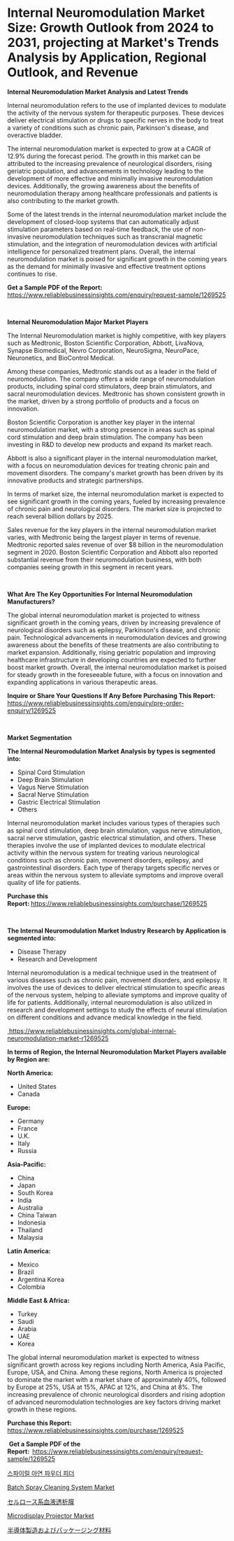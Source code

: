 <p><h1>Internal Neuromodulation Market Size: Growth Outlook from 2024 to 2031, projecting at Market's Trends Analysis by Application, Regional Outlook, and Revenue</h1></p><p><strong>Internal Neuromodulation Market Analysis and Latest Trends</strong></p>
<p><p>Internal neuromodulation refers to the use of implanted devices to modulate the activity of the nervous system for therapeutic purposes. These devices deliver electrical stimulation or drugs to specific nerves in the body to treat a variety of conditions such as chronic pain, Parkinson's disease, and overactive bladder.</p><p>The internal neuromodulation market is expected to grow at a CAGR of 12.9% during the forecast period. The growth in this market can be attributed to the increasing prevalence of neurological disorders, rising geriatric population, and advancements in technology leading to the development of more effective and minimally invasive neuromodulation devices. Additionally, the growing awareness about the benefits of neuromodulation therapy among healthcare professionals and patients is also contributing to the market growth.</p><p>Some of the latest trends in the internal neuromodulation market include the development of closed-loop systems that can automatically adjust stimulation parameters based on real-time feedback, the use of non-invasive neuromodulation techniques such as transcranial magnetic stimulation, and the integration of neuromodulation devices with artificial intelligence for personalized treatment plans. Overall, the internal neuromodulation market is poised for significant growth in the coming years as the demand for minimally invasive and effective treatment options continues to rise.</p></p>
<p><strong>Get a Sample PDF of the Report:&nbsp;</strong> <a href="https://www.reliablebusinessinsights.com/enquiry/request-sample/1269525">https://www.reliablebusinessinsights.com/enquiry/request-sample/1269525</a></p>
<p>&nbsp;</p>
<p><strong>Internal Neuromodulation Major Market Players</strong></p>
<p><p>The Internal Neuromodulation market is highly competitive, with key players such as Medtronic, Boston Scientific Corporation, Abbott, LivaNova, Synapse Biomedical, Nevro Corporation, NeuroSigma, NeuroPace, Neuronetics, and BioControl Medical. </p><p>Among these companies, Medtronic stands out as a leader in the field of neuromodulation. The company offers a wide range of neuromodulation products, including spinal cord stimulators, deep brain stimulators, and sacral neuromodulation devices. Medtronic has shown consistent growth in the market, driven by a strong portfolio of products and a focus on innovation. </p><p>Boston Scientific Corporation is another key player in the internal neuromodulation market, with a strong presence in areas such as spinal cord stimulation and deep brain stimulation. The company has been investing in R&D to develop new products and expand its market reach. </p><p>Abbott is also a significant player in the internal neuromodulation market, with a focus on neuromodulation devices for treating chronic pain and movement disorders. The company's market growth has been driven by its innovative products and strategic partnerships. </p><p>In terms of market size, the internal neuromodulation market is expected to see significant growth in the coming years, fueled by increasing prevalence of chronic pain and neurological disorders. The market size is projected to reach several billion dollars by 2025. </p><p>Sales revenue for the key players in the internal neuromodulation market varies, with Medtronic being the largest player in terms of revenue. Medtronic reported sales revenue of over $8 billion in the neuromodulation segment in 2020. Boston Scientific Corporation and Abbott also reported substantial revenue from their neuromodulation business, with both companies seeing growth in this segment in recent years.</p></p>
<p>&nbsp;</p>
<p><strong>What Are The Key Opportunities For Internal Neuromodulation Manufacturers?</strong></p>
<p><p>The global internal neuromodulation market is projected to witness significant growth in the coming years, driven by increasing prevalence of neurological disorders such as epilepsy, Parkinson's disease, and chronic pain. Technological advancements in neuromodulation devices and growing awareness about the benefits of these treatments are also contributing to market expansion. Additionally, rising geriatric population and improving healthcare infrastructure in developing countries are expected to further boost market growth. Overall, the internal neuromodulation market is poised for steady growth in the foreseeable future, with a focus on innovation and expanding applications in various therapeutic areas.</p></p>
<p><strong>Inquire or Share Your Questions If Any Before Purchasing This Report:</strong> <a href="https://www.reliablebusinessinsights.com/enquiry/pre-order-enquiry/1269525">https://www.reliablebusinessinsights.com/enquiry/pre-order-enquiry/1269525</a></p>
<p>&nbsp;</p>
<p><strong>Market Segmentation</strong></p>
<p><strong>The Internal Neuromodulation Market Analysis by types is segmented into:</strong></p>
<p><ul><li>Spinal Cord Stimulation</li><li>Deep Brain Stimulation</li><li>Vagus Nerve Stimulation</li><li>Sacral Nerve Stimulation</li><li>Gastric Electrical Stimulation</li><li>Others</li></ul></p>
<p><p>Internal neuromodulation market includes various types of therapies such as spinal cord stimulation, deep brain stimulation, vagus nerve stimulation, sacral nerve stimulation, gastric electrical stimulation, and others. These therapies involve the use of implanted devices to modulate electrical activity within the nervous system for treating various neurological conditions such as chronic pain, movement disorders, epilepsy, and gastrointestinal disorders. Each type of therapy targets specific nerves or areas within the nervous system to alleviate symptoms and improve overall quality of life for patients.</p></p>
<p><strong>Purchase this Report:&nbsp;</strong><a href="https://www.reliablebusinessinsights.com/purchase/1269525">https://www.reliablebusinessinsights.com/purchase/1269525</a></p>
<p>&nbsp;</p>
<p><strong>The Internal Neuromodulation Market Industry Research by Application is segmented into:</strong></p>
<p><ul><li>Disease Therapy</li><li>Research and Development</li></ul></p>
<p><p>Internal neuromodulation is a medical technique used in the treatment of various diseases such as chronic pain, movement disorders, and epilepsy. It involves the use of devices to deliver electrical stimulation to specific areas of the nervous system, helping to alleviate symptoms and improve quality of life for patients. Additionally, internal neuromodulation is also utilized in research and development settings to study the effects of neural stimulation on different conditions and advance medical knowledge in the field.</p></p>
<p><a href="https://www.reliablebusinessinsights.com/global-internal-neuromodulation-market-r1269525">&nbsp;https://www.reliablebusinessinsights.com/global-internal-neuromodulation-market-r1269525</a></p>
<p><strong>In terms of Region, the Internal Neuromodulation Market Players available by Region are:</strong></p>
<p>
    <p> <strong> North America: </strong>
        <ul>
            <li>United States</li>
            <li>Canada</li>
        </ul>
        </p> 
    <p> <strong> Europe: </strong>
        <ul>
            <li>Germany</li>
            <li>France</li>
            <li>U.K.</li>
            <li>Italy</li>
            <li>Russia</li>
        </ul>
        </p> 
    <p> <strong> Asia-Pacific: </strong>
        <ul>
            <li>China</li>
            <li>Japan</li>
            <li>South Korea</li>
            <li>India</li>
            <li>Australia</li>
            <li>China Taiwan</li>
            <li>Indonesia</li>
            <li>Thailand</li>
            <li>Malaysia</li>
        </ul>
        </p> 
    <p> <strong> Latin America: </strong>
        <ul>
            <li>Mexico</li>
            <li>Brazil</li>
            <li>Argentina Korea</li>
            <li>Colombia</li>
        </ul>
        </p> 
    <p> <strong> Middle East & Africa: </strong>
        <ul>
            <li>Turkey</li>
            <li>Saudi</li>
            <li>Arabia</li>
            <li>UAE</li>
            <li>Korea</li>
        </ul>
    </p>
    </p>
<p><p>The global internal neuromodulation market is expected to witness significant growth across key regions including North America, Asia Pacific, Europe, USA, and China. Among these regions, North America is projected to dominate the market with a market share of approximately 40%, followed by Europe at 25%, USA at 15%, APAC at 12%, and China at 8%. The increasing prevalence of chronic neurological disorders and rising adoption of advanced neuromodulation technologies are key factors driving market growth in these regions.</p></p>
<p><strong>Purchase this Report: </strong><a href="https://www.reliablebusinessinsights.com/purchase/1269525">https://www.reliablebusinessinsights.com/purchase/1269525</a></p>
<p>&nbsp;<strong>Get a Sample PDF of the Report:&nbsp;&nbsp;</strong><a href="https://www.reliablebusinessinsights.com/enquiry/request-sample/1269525">https://www.reliablebusinessinsights.com/enquiry/request-sample/1269525</a></p>
<p><strong></strong></p>
<p><p><a href="https://github.com/Skyleitney456456/Market-Research-Report-List-2/blob/main/529255991704.md">스파이럴 아연 파우더 피더</a></p><p><a href="https://github.com/arionmp/Market-Research-Report-List-3/blob/main/batch-spray-cleaning-system-market.md">Batch Spray Cleaning System Market</a></p><p><a href="https://github.com/zjkmgcs938405/Market-Research-Report-List-2/blob/main/9074328108077.md">セルロース系血液透析膜</a></p><p><a href="https://github.com/SheilaBruen2023/Market-Research-Report-List-1/blob/main/microdisplay-projector-market.md">Microdisplay Projector Market</a></p><p><a href="https://medium.com/@demarcuskuhlman/%E5%8D%8A%E5%B0%8E%E4%BD%93%E8%A3%BD%E9%80%A0%E3%81%8A%E3%82%88%E3%81%B3%E3%83%91%E3%83%83%E3%82%B1%E3%83%BC%E3%82%B8%E3%83%B3%E3%82%B0%E6%9D%90%E6%96%99%E5%B8%82%E5%A0%B4-%E5%B8%82%E5%A0%B4cagr-%E5%B8%82%E5%A0%B4%E5%8B%95%E5%90%91-%E3%81%8A%E3%82%88%E3%81%B3%E6%88%90%E9%95%B7%E6%88%A6%E7%95%A5%E3%81%AB%E5%AF%BE%E3%81%99%E3%82%8B%E6%B4%9E%E5%AF%9F-a9ff99ebfcf1">半導体製造およびパッケージング材料</a></p></p>